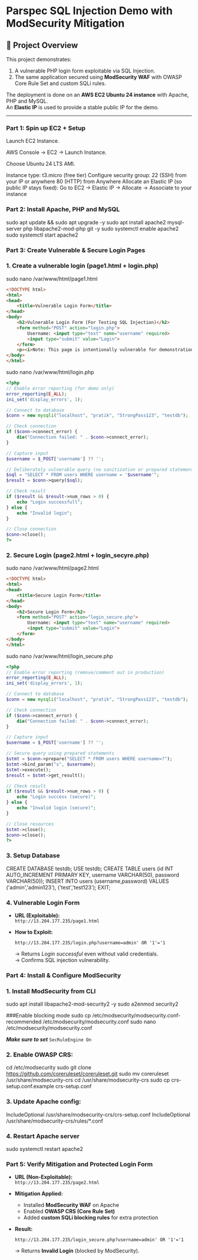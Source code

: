 # Parspec SQL Injection Demo with ModSecurity Mitigation

## 📌 Project Overview
This project demonstrates:
1. A vulnerable PHP login form exploitable via SQL Injection.
2. The same application secured using **ModSecurity WAF** with OWASP Core Rule Set and custom SQLi rules.

The deployment is done on an **AWS EC2 Ubuntu 24 instance** with Apache, PHP and MySQL.  
An **Elastic IP** is used to provide a stable public IP for the demo.

---

### Part 1: Spin up EC2 + Setup

Launch EC2 Instance.

AWS Console → EC2 → Launch Instance.

Choose Ubuntu 24 LTS AMI.

Instance type: t3.micro (free tier)
Configure security group:
22 (SSH) from your IP or anywhere
80 (HTTP) from Anywhere
Allocate an Elastic IP (so public IP stays fixed):
Go to EC2 → Elastic IP → Allocate → Associate to your instance

### Part 2: Install Apache, PHP and MySQL
sudo apt update && sudo apt upgrade -y
sudo apt install apache2 mysql-server php libapache2-mod-php git -y
sudo systemctl enable apache2
sudo systemctl start apache2

### Part 3: Create Vulnerable & Secure Login Pages
### 1. Create a vulnerable login (page1.html + login.php)

sudo nano /var/www/html/page1.html

```html
<!DOCTYPE html>
<html>
<head>
    <title>Vulnerable Login Form</title>
</head>
<body>
    <h2>Vulnerable Login Form (For Testing SQL Injection)</h2>
    <form method="POST" action="login.php">
        Username: <input type="text" name="username" required>
        <input type="submit" value="Login">
    </form>
    <p><i>Note: This page is intentionally vulnerable for demonstration purposes.</i></p>
</body>
</html>
```

sudo nano /var/www/html/login.php

```php
<?php
// Enable error reporting (for demo only)
error_reporting(E_ALL);
ini_set('display_errors', 1);

// Connect to database
$conn = new mysqli("localhost", "pratik", "StrongPass123", "testdb");

// Check connection
if ($conn->connect_error) {
    die("Connection failed: " . $conn->connect_error);
}

// Capture input
$username = $_POST['username'] ?? '';

// Deliberately vulnerable query (no sanitization or prepared statements)
$sql = "SELECT * FROM users WHERE username = '$username'";
$result = $conn->query($sql);

// Check result
if ($result && $result->num_rows > 0) {
    echo "Login successfull";
} else {
    echo "Invalid login";
}

// Close connection
$conn->close();
?>
```
### 2. Secure Login (page2.html + login_secyre.php)

sudo nano /var/www/html/page2.html 

```html
<!DOCTYPE html>
<html>
<head>
    <title>Secure Login Form</title>
</head>
<body>
    <h2>Secure Login Form</h2>
    <form method="POST" action="login_secure.php">
        Username: <input type="text" name="username" required>
        <input type="submit" value="Login">
    </form>
</body>
</html>
```
sudo nano /var/www/html/login_secure.php

```php
<?php
// Enable error reporting (remove/comment out in production)
error_reporting(E_ALL);
ini_set('display_errors', 1);

// Connect to database
$conn = new mysqli("localhost", "pratik", "StrongPass123", "testdb");

// Check connection
if ($conn->connect_error) {
    die("Connection failed: " . $conn->connect_error);
}

// Capture input
$username = $_POST['username'] ?? '';

// Secure query using prepared statements
$stmt = $conn->prepare("SELECT * FROM users WHERE username=?");
$stmt->bind_param("s", $username);
$stmt->execute();
$result = $stmt->get_result();

// Check result
if ($result && $result->num_rows > 0) {
    echo "Login success (secure)";
} else {
    echo "Invalid login (secure)";
}

// Close resources
$stmt->close();
$conn->close();
?>
```

### 3. Setup Database

CREATE DATABASE testdb;
USE testdb;
CREATE TABLE users (id INT AUTO_INCREMENT PRIMARY KEY, username VARCHAR(50), password VARCHAR(50));
INSERT INTO users (username,password) VALUES ('admin','admin123'), ('test','test123');
EXIT;

### 4. Vulnerable Login Form
- **URL (Exploitable):**  
  `http://13.204.177.235/page1.html`  

- **How to Exploit:**  
  ```
  http://13.204.177.235/login.php?username=admin' OR '1'='1
  ```
  → Returns *Login successful* even without valid credentials.  
  → Confirms SQL injection vulnerability.  


### Part 4: Install & Configure ModSecurity
### 1. Install ModSecurity from CLI
sudo apt install libapache2-mod-security2 -y
sudo a2enmod security2

###Enable blocking mode
sudo cp /etc/modsecurity/modsecurity.conf-recommended /etc/modsecurity/modsecurity.conf
sudo nano /etc/modsecurity/modsecurity.conf

***Make sure to set***
```SecRuleEngine On```

### 2. Enable OWASP CRS:
cd /etc/modsecurity
sudo git clone https://github.com/coreruleset/coreruleset.git
sudo mv coreruleset /usr/share/modsecurity-crs
cd /usr/share/modsecurity-crs
sudo cp crs-setup.conf.example crs-setup.conf

### 3. Update Apache config:
IncludeOptional /usr/share/modsecurity-crs/crs-setup.conf
IncludeOptional /usr/share/modsecurity-crs/rules/*.conf

### 4. Restart Apache server
sudo systemctl restart apache2

### Part 5: Verify Mitigation and Protected Login Form
- **URL (Non-Exploitable):**  
  `http://13.204.177.235/page2.html`  

- **Mitigation Applied:**  
  - Installed **ModSecurity WAF** on Apache  
  - Enabled **OWASP CRS (Core Rule Set)**  
  - Added **custom SQLi blocking rules** for extra protection  

- **Result:**  
  ```
  http://13.204.177.235/login_secure.php?username=admin' OR '1'='1
  ```
  → Returns **Invalid Login** (blocked by ModSecurity).  


